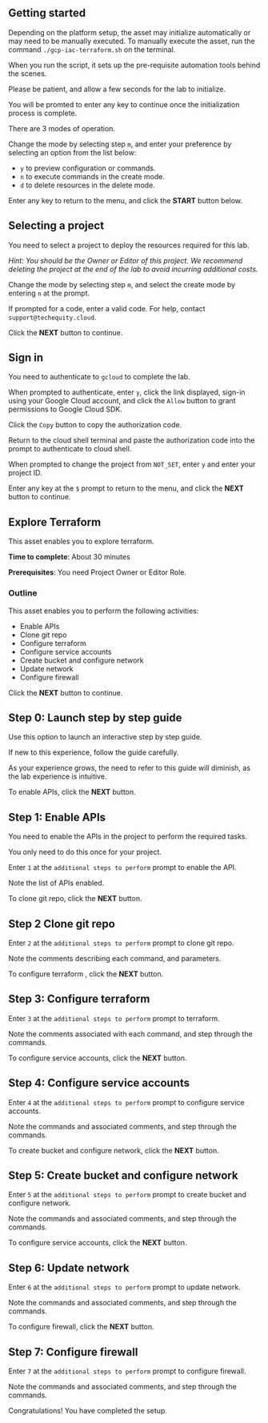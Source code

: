 ## Getting started

Depending on the platform setup, the asset may initialize automatically or may need to be manually executed. To manually execute the asset, run the command `./gcp-iac-terraform.sh` on the terminal.

When you run the script, it sets up the pre-requisite automation tools behind the scenes. 

Please be patient, and allow a few seconds for the lab to initialize. 

You will be promted to enter any key to continue once the initialization process is complete.

There are 3 modes of operation. 

Change the mode by selecting step `m`, and enter your preference by selecting an option from the list below:

- `y` to preview configuration or commands.
- `n` to execute commands in the create mode.
- `d` to delete resources in the delete mode.

Enter any key to return to the menu, and click the **START** button below.

## Selecting a project

You need to select a project to deploy the resources required for this lab.

*Hint: You should be the Owner or Editor of this project. We recommend deleting the project at the end of the lab to avoid incurring additional costs.*

Change the mode by selecting step `m`, and select the create mode by entering `n` at the prompt.

If prompted for a code, enter a valid code. For help, contact `support@techequity.cloud`.

Click the **NEXT** button to continue.

## Sign in

You need to authenticate to `gcloud` to complete the lab.

When prompted to authenticate, enter `y`, click the link displayed, sign-in using your Google Cloud account, and click the `Allow` button to grant permissions to Google Cloud SDK. 

Click the `Copy` button to copy the authorization code. 

Return to the cloud shell terminal and paste the authorization code into the prompt to authenticate to cloud shell.

When prompted to change the project from `NOT_SET`, enter `y` and enter your project ID. 

Enter any key at the `$` prompt to return to the menu, and click the **NEXT** button to continue.

## Explore Terraform

This asset enables you to explore terraform. 

**Time to complete**: About 30 minutes

**Prerequisites**: You need Project Owner or Editor Role.

### Outline

This asset enables you to perform the following activities:

 - Enable APIs
 - Clone git repo
 - Configure terraform 
 - Configure service accounts
 - Create bucket and configure network
 - Update network  
 - Configure firewall


Click the **NEXT** button to continue.

## Step 0: Launch step by step guide

Use this option to launch an interactive step by step guide. 

If new to this experience, follow the guide carefully. 

As your experience grows, the need to refer to this guide will diminish, as the lab experience is intuitive.

To enable APIs, click the **NEXT** button.

## Step 1: Enable APIs

You need to enable the APIs in the project to perform the required tasks. 

You only need to do this once for your project. 

Enter `1` at the `additional steps to perform` prompt to enable the API.  

Note the list of APIs enabled.

To clone git repo, click the **NEXT** button.

## Step 2 Clone git repo

Enter `2` at the `additional steps to perform` prompt to clone git repo. 

Note the comments describing each command, and parameters.

To configure terraform , click the **NEXT** button.

## Step 3: Configure terraform 

Enter `3` at the `additional steps to perform` prompt to terraform.

Note the comments associated with each command, and step through the commands.

To configure service accounts, click the **NEXT** button.

## Step 4: Configure service accounts

Enter `4` at the `additional steps to perform` prompt to configure service accounts.

Note the commands and associated comments, and step through the commands.

To create bucket and configure network, click the **NEXT** button.

## Step 5: Create bucket and configure network

Enter `5` at the `additional steps to perform` prompt to create bucket and configure network.

Note the commands and associated comments, and step through the commands.

To configure service accounts, click the **NEXT** button.

## Step 6: Update network  

Enter `6` at the `additional steps to perform` prompt to update network.

Note the commands and associated comments, and step through the commands.

To configure firewall, click the **NEXT** button.

## Step 7: Configure firewall

Enter `7` at the `additional steps to perform` prompt to configure firewall.

Note the commands and associated comments, and step through the commands.

Congratulations! You have completed the setup.